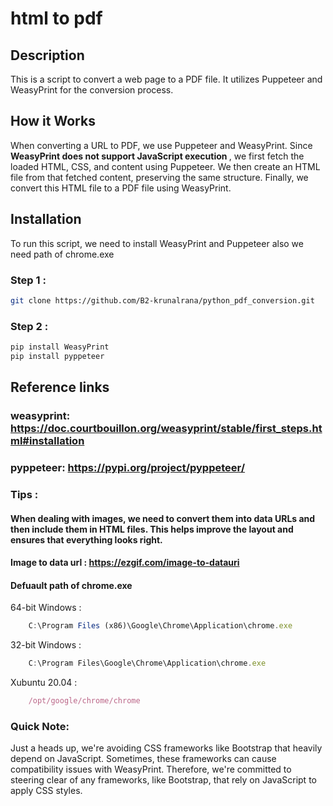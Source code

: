 # html to pdf


## Description

This is a script to convert a web page  to a PDF file. It utilizes Puppeteer and WeasyPrint for the conversion process.

## How it Works

When converting a URL to PDF, we use Puppeteer and WeasyPrint. Since <strong> WeasyPrint does not support JavaScript execution </strong>, we first fetch the loaded HTML, CSS, and content using Puppeteer. We then create an HTML file from that fetched content, preserving the same structure. Finally, we convert this HTML file to a PDF file using WeasyPrint.

## Installation

To run this script, we need to install WeasyPrint and Puppeteer also we need path of chrome.exe

### Step 1 : 
```bash or cmd 
git clone https://github.com/B2-krunalrana/python_pdf_conversion.git

```
### Step 2 : 
```bash or cmd 
pip install WeasyPrint
pip install pyppeteer
```

## Reference links

### weasyprint:  https://doc.courtbouillon.org/weasyprint/stable/first_steps.html#installation
### pyppeteer:  https://pypi.org/project/pyppeteer/

### Tips : 

#### When dealing with images, we need to convert them into data URLs and then include them in HTML files. This helps improve the layout and ensures that everything looks right.
#### Image to data url : https://ezgif.com/image-to-datauri 

#### Defuault path of chrome.exe 
64-bit Windows :
```javascript 64-bit Windows
    C:\Program Files (x86)\Google\Chrome\Application\chrome.exe
```
32-bit Windows : 
```javascript 32-bit Windows
    C:\Program Files\Google\Chrome\Application\chrome.exe
```
Xubuntu 20.04 :
```javascript Xubuntu 20.04
    /opt/google/chrome/chrome
```

### Quick Note:

Just a heads up, we're avoiding CSS frameworks like Bootstrap that heavily depend on JavaScript. Sometimes, these frameworks can cause compatibility issues with WeasyPrint. Therefore, we're committed to steering clear of any frameworks, like Bootstrap, that rely on JavaScript to apply CSS styles.

